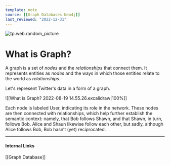 ```yaml
---
template: note
source: [[Graph Databases Neo4j]]
last_reviewed: "2022-12-31"
---
```

![tp.web.random_picture](https://images.unsplash.com/photo-1499354271251-d2c2cf66568a?crop=entropy&cs=tinysrgb&fit=crop&fm=jpg&h=300&ixid=MnwxfDB8MXxyYW5kb218MHx8dHJlZSxsYW5kc2NhcGUsd2F0ZXIsbW91bnRhaW58fHx8fHwxNjYwOTAwNjc2&ixlib=rb-1.2.1&q=80&utm_campaign=api-credit&utm_medium=referral&utm_source=unsplash_source&w=900)

# What is Graph?
A graph is a set of *nodes* and the *relationships* that connect them. It represents entities as *nodes* and the ways in which those entities relate to the world as *relationships*.

Let's represent Twitter's data in a form of a graph.

![[What is Graph? 2022-08-19 14.55.26.excalidraw|100%]]

Each node is labeled User, indicating its role in the network. These nodes are then connected with relationships, which help further establish the semantic context: namely, that Bob follows Shawn, and that Shawn, in turn, follows Bob. Alice and Shaun likewise follow each other, but sadly, although Alice follows Bob, Bob hasn’t (yet) reciprocated.

---
#### Internal Links
[[Graph Database]]